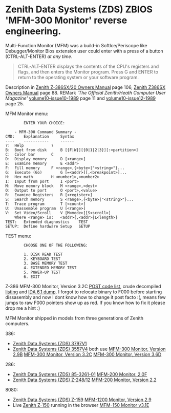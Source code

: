 # Zenith Data Systems (ZDS) ZBIOS 'MFM-300 Monitor' reverse engineering.
Multi-Function Monitor (MFM) was a build-in SoftIce/Periscope like Debugger/Monitor Bios extension user could enter with a press of a button (CTRL-ALT-ENTER) _at any time_.
> CTRL-ALT-ENTER displays the contents of the CPU's registers and flags, and then enters the Monitor program. Press G and ENTER to return to the operating system or your software program.

Description in [Zenith Z-386SX/20 Owners Manual](https://github.com/raszpl/Zenith_ZBIOS/blob/main/documentation/Zenith%20Z-386SX-20%20Owners%20Manual%20595-5036.pdf) page 106, [Zenith Z386SX Owners Manual](https://archive.org/details/zenith-z-386-sx-owners-manual) page 88. REMark _'The Official Zenith/Heath Computer User Magazine'_ [volume10-issue10-1989](https://github.com/raszpl/Zenith_ZBIOS/blob/main/documentation/remark-volume10-issue10-1989.pdf) page 11 and [volume10-issue12-1989](https://github.com/raszpl/Zenith_ZBIOS/blob/main/documentation/remark-volume10-issue12-1989.pdf) page 25.


MFM Monitor menu:

			ENTER YOUR CHOICE:

		- MFM-300 Command Summary -
	CMD:	Explanation		Syntax
	----	-----------		------
	?:	Help			?
	B:	Boot from disk		B [{F|W}][{0|1|2|3}][:<partition>]
	C:	Color bar		C
	D:	Display memory		D [<range>]
	E:	Examine memory		E <addr>
	F:	Fill memory		F <range>,{<byte>|"<string>"}...
	G:	Execute (Go)		G [=<addr>][,<breakpoint>]...
	H:	Hex math		H <number1>,<number2>
	I:	Input from port		I <port>
	M:	Move memory block	M <range>,<dest>
	O:	Output to port		O <port>,<value>
	R:	Examine Registers	R [<register>]
	S:	Search memory		S <range>,{<byte>|"<string>"}...
	T:	Trace program		T [<count>]
	U:	Unassemble program	U [<range>]
	V:	Set Video/Scroll	V [M<mode>][S<scroll>]
		Where <range> is:	<addr>{,<addr>|L<length>}
	TEST:	Extended diagnostics	TEST
	SETUP:	Define hardware Setup	SETUP

TEST menu:

 			CHOOSE ONE OF THE FOLLOWING:

			1. DISK READ TEST
			2. KEYBOARD TEST
			3. BASE MEMORY TEST
			4. EXTENDED MEMORY TEST
			5. POWER-UP TEST
			6. EXIT
   
Z-386 MFM-300 Monitor, Version 3.2C [POST code list](https://github.com/raszpl/Zenith_ZBIOS/blob/main/POST%20codes.txt), crude decompiled [listing](https://github.com/raszpl/Zenith_ZBIOS/blob/main/zenith-386sx-bios-v3-2c.lst) and [IDA 6.1 dump](https://github.com/raszpl/Zenith_ZBIOS/raw/main/Zenith%20Z-386%20MFM-300%20Monitor,%20Version%203.2C.i64). I forgot to relocate binary to F000 before starting dissasembly and now I dont know how to change it post facto :(, means few jumps to raw F000 pointers show up as red. If you know how to fix it please drop me a hint :)

MFM Monitor shipped in models from three generations of Zenith computers.

386:
- [Zenith Data Systems (ZDS) 3797V1](https://theretroweb.com/motherboards/s/zenith-data-systems-3797v1)
- [Zenith Data Systems (ZDS) 3557V4](https://theretroweb.com/motherboards/s/zenith-data-systems-3557v4) both use [MFM-300 Monitor, Version 2.9B](https://github.com/raszpl/Zenith_ZBIOS/raw/main/BIOSes/Zenith%20Z-386%20MFM-300%20Monitor,%20Version%202.9B.bin) [MFM-300 Monitor, Version 3.2C](https://github.com/raszpl/Zenith_ZBIOS/raw/main/BIOSes/Zenith%20Z-386%20MFM-300%20Monitor,%20Version%203.2C.bin) [MFM-300 Monitor, Version 3.6D](https://github.com/raszpl/Zenith_ZBIOS/raw/main/BIOSes/Zenith%20Z-386%20MFM-300%20Monitor,%20Version%203.6D.bin)

286:
- [Zenith Data Systems (ZDS) 85-3261-01](https://theretroweb.com/motherboards/s/zenith-85-3261-01) [MFM-200 Monitor, 2.0F](https://github.com/raszpl/Zenith_ZBIOS/raw/main/BIOSes/Zenith%20Z-286%20MFM-200%20Monitor,%20Version%202.0F.bin)
- [Zenith Data Systems (ZDS) Z-248/12](https://theretroweb.com/motherboards/s/zenith-data-syst-z-248-12) [MFM-200 Monitor, Version 2.2](https://github.com/raszpl/Zenith_ZBIOS/raw/main/BIOSes/Zenith%20Z-248%20MFM-200%20Monitor,%20Version%202.2.bin)

8080:
- [Zenith Data Systems (ZDS) Z-159](https://theretroweb.com/motherboards/s/zenith-data-syst-z-159) [MFM-1200 Monitor, Version 2.9](https://github.com/raszpl/Zenith_ZBIOS/raw/main/BIOSes/Zenith%20Z-159%20MFM-1200%20Monitor,%20Version%202.9.bin)
- Live [Zenith Z-150](https://www.pcjs.org/machines/pcx86/zenith/z150/cga/) running in the browser [MFM-150 Monitor v3.1E](https://github.com/raszpl/Zenith_ZBIOS/raw/main/BIOSes/Zenith%20Z-150%20MFM-150%20Monitor,%20Version%203.1E.bin)
